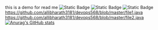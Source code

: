 this is a demo for read me 
![Static Badge](https://img.shields.io/badge/build-passing-brightgreen?style=flat&logo=appveyor&logoColor=violet&logoSize=auto&label=java&labelColor=abcdef&color=fedcba&cacheSeconds=3600)
![Static Badge](https://img.shields.io/badge/build-passing-brightgreen?style=flat&logo=appveyor&logoColor=violet&logoSize=auto&label=python&labelColor=abcdef&color=fedcba&cacheSeconds=3600)
![Static Badge](https://img.shields.io/badge/build-passing-brightgreen?style=flat&logo=appveyor&logoColor=violet&logoSize=auto&label=c&labelColor=abcdef&color=fedcba&cacheSeconds=3600)
https://github.com/allibharath3181/devops568/blob/master/file1.java
https://github.com/allibharath3181/devops568/blob/master/file2.java
[![Anurag's GitHub stats](https://github-readme-stats.vercel.app/api?username=anuraghazra)](https://github.com/anuraghazra/github-readme-stats)
